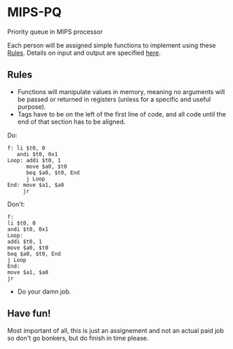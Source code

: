 # MIPS-PQ
Priority queue in MIPS processor

Each person will be assigned simple functions to implement using these [Rules](#Rules).
Details on input and output are specified [here](/specs.md).

## Rules

* Functions will manipulate values in memory, meaning no arguments will be passed or returned in registers (unless for a specific and useful purpose).
* Tags have to be on the left of the first line of code, and all code until the end of that section has to be aligned.

Do:
```Assembly
f: li $t0, 0
   andi $t0, 0x1
Loop: addi $t0, 1
      move $a0, $t0
      beq $a0, $t0, End
      j Loop
End: move $a1, $a0
     jr
```

Don't:
```Assembly
f: 
li $t0, 0
andi $t0, 0x1
Loop: 
addi $t0, 1
move $a0, $t0
beq $a0, $t0, End
j Loop
End: 
move $a1, $a0
jr
```

* Do your damn job.

## Have fun!

Most important of all, this is just an assignement and not an actual paid job so don't go bonkers, but do finish in time please.
